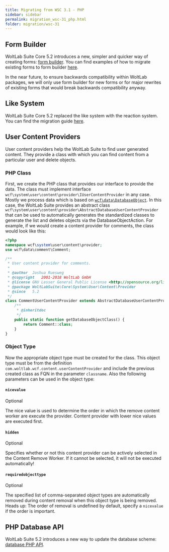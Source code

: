 ```yaml
---
title: Migrating from WSC 3.1 - PHP
sidebar: sidebar
permalink: migration_wsc-31_php.html
folder: migration/wsc-31
---
```


## Form Builder

WoltLab Suite Core 5.2 introduces a new, simpler and quicker way of creating forms:
[form builder](php_api_form_builder.html).
You can find examples of how to migrate existing forms to form builder [here](migration_wsc-31_form-builder.html).

In the near future, to ensure backwards compatibility within WoltLab packages, we will only use form builder for new forms or for major rewrites of existing forms that would break backwards compatibility anyway.

## Like System 
WoltLab Suite Core 5.2 replaced the like system with the reaction system. You can find the migration guide [here](migration_wsc-31_like.html).

## User Content Providers

User content providers help the WoltLab Suite to find user generated content. They provide a class with which you can find content from a particular user and delete objects.


### PHP Class

First, we create the PHP class that provides our interface to provide the data. The class must implement interface `wcf\system\user\content\provider\IUserContentProvider` in any case. Mostly we process data which is based on [`wcf\data\DatabaseObject`](php_database-objects.html). In this case, the WoltLab Suite provides an abstract class `wcf\system\user\content\provider\AbstractDatabaseUserContentProvider` that can be used to automatically generates the standardized classes to generate the list and deletes objects via the DatabaseObjectAction. For example, if we would create a content provider for comments, the class would look like this: 

```php
<?php
namespace wcf\system\user\content\provider;
use wcf\data\comment\Comment;

/**
 * User content provider for comments.
 *
 * @author	Joshua Ruesweg
 * @copyright	2001-2018 WoltLab GmbH
 * @license	GNU Lesser General Public License <http://opensource.org/licenses/lgpl-license.php>
 * @package	WoltLabSuite\Core\System\User\Content\Provider
 * @since	5.2
 */
class CommentUserContentProvider extends AbstractDatabaseUserContentProvider {
	/**
	 * @inheritdoc
	 */
	public static function getDatabaseObjectClass() {
		return Comment::class;
	}
}
```

### Object Type

Now the appropriate object type must be created for the class. This object type must be from the definition `com.woltlab.wcf.content.userContentProvider` and include the previous created class as FQN in the parameter `classname`. Also the following parameters can be used in the object type: 

#### `nicevalue` 

<span class="label label-info">Optional</span>

The nice value is used to determine the order in which the remove content worker are execute the provider. Content provider with lower nice values are executed first.

#### `hidden`

<span class="label label-info">Optional</span>

Specifies whether or not this content provider can be actively selected in the Content Remove Worker. If it cannot be selected, it will not be executed automatically! 

#### `requiredobjecttype`

<span class="label label-info">Optional</span>

The specified list of comma-separated object types are automatically removed during content removal when this object type is being removed. Heads up: The order of removal is undefined by default, specify a `nicevalue` if the order is important.



## PHP Database API

WoltLab Suite 5.2 introduces a new way to update the database scheme:
[database PHP API](package_database-php-api.html).